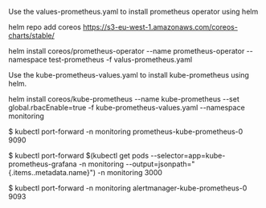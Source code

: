 Use the values-prometheus.yaml to install prometheus operator using helm 



helm repo add coreos https://s3-eu-west-1.amazonaws.com/coreos-charts/stable/


helm install coreos/prometheus-operator --name prometheus-operator --namespace  test-prometheus  -f valus-prometheus.yaml 





Use the kube-prometheus-values.yaml to install kube-prometheus using helm. 



helm install coreos/kube-prometheus --name kube-prometheus --set global.rbacEnable=true -f kube-prometheus-values.yaml   --namespace monitoring



$ kubectl port-forward -n monitoring prometheus-kube-prometheus-0 9090


$ kubectl port-forward $(kubectl get  pods --selector=app=kube-prometheus-grafana -n  monitoring --output=jsonpath="{.items..metadata.name}") -n monitoring  3000


$ kubectl port-forward -n monitoring alertmanager-kube-prometheus-0 9093
